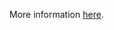 More information [here](https://docs.prismacloud.io/en/enterprise-edition/policy-reference/aws-policies/aws-networking-policies/networking-2).

